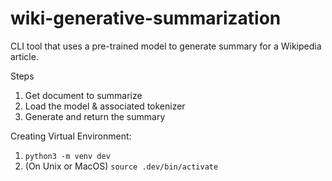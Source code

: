 # wiki-generative-summarization

 CLI tool that uses a pre-trained model to generate summary for a Wikipedia article. 

 Steps
 1. Get document to summarize
 2. Load the model & associated tokenizer
 3. Generate and return the summary

 Creating Virtual Environment:

 1.  `python3 -m venv dev`
 2.  (On Unix or MacOS) `source .dev/bin/activate`